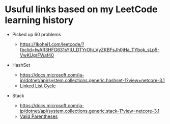 # Usuful links based on my LeetCode learning history
- Picked up 60 problems 
	* https://1kohei1.com/leetcode/?fbclid=IwAR3HFG631sYIU_DTYrOhi_VyZKBFsJh0jHa_TYbok_sLp5-VwKUgrFWaf40

- HashSet
  * https://docs.microsoft.com/ja-jp/dotnet/api/system.collections.generic.hashset-1?view=netcore-3.1
  * [Linked List Cycle](https://leetcode.com/problems/linked-list-cycle/)

- Stack
  * https://docs.microsoft.com/ja-jp/dotnet/api/system.collections.generic.stack-1?view=netcore-3.1
  * [Valid Parentheses](https://leetcode.com/problems/valid-parentheses/)

